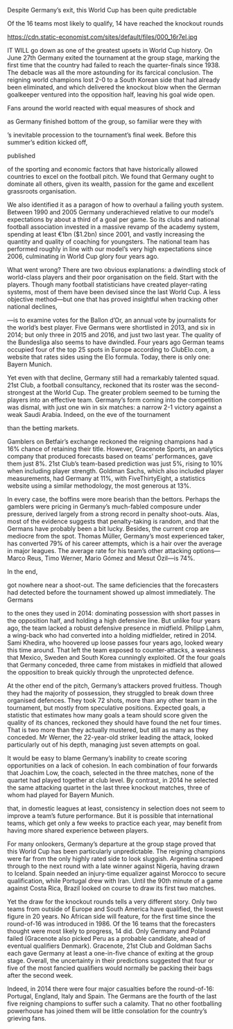 Despite Germany’s exit, this World Cup has been quite predictable

Of the 16 teams most likely to qualify, 14 have reached the knockout rounds

https://cdn.static-economist.com/sites/default/files/000_16r7el.jpg

IT WILL go down as one of the greatest upsets in World Cup history. On June 27th Germany exited the tournament at the group stage, marking the first time that the country had failed to reach the quarter-finals since 1938. The debacle was all the more astounding for its farcical conclusion. The reigning world champions lost 2-0 to a South Korean side that had already been eliminated, and which delivered the knockout blow when the German goalkeeper ventured into the opposition half, leaving his goal wide open. 

Fans around the world reacted with equal measures of shock and 

 as Germany finished bottom of the group, so familiar were they with 

’s inevitable procession to the tournament’s final week. Before this summer’s edition kicked off, 

 published 

 of the sporting and economic factors that have historically allowed countries to excel on the football pitch. We found that Germany ought to dominate all others, given its wealth, passion for the game and excellent grassroots organisation. 

We also identified it as a paragon of how to overhaul a failing youth system. Between 1990 and 2005 Germany underachieved relative to our model’s expectations by about a third of a goal per game. So its clubs and national football association invested in a massive revamp of the academy system, spending at least €1bn ($1.2bn) since 2001, and vastly increasing the quantity and quality of coaching for youngsters. The national team has performed roughly in line with our model’s very high expectations since 2006, culminating in World Cup glory four years ago.

What went wrong? There are two obvious explanations: a dwindling stock of world-class players and their poor organisation on the field. Start with the players. Though many football statisticians have created player-rating systems, most of them have been devised since the last World Cup. A less objective method—but one that has proved insightful when tracking other national declines, 

—is to examine votes for the Ballon d’Or, an annual vote by journalists for the world’s best player. Five Germans were shortlisted in 2013, and six in 2014; but only three in 2015 and 2016, and just two last year. The quality of the Bundesliga also seems to have dwindled. Four years ago German teams occupied four of the top 25 spots in Europe according to ClubElo.com, a website that rates sides using the Elo formula. Today, there is only one: Bayern Munich.

Yet even with that decline, Germany still had a remarkably talented squad. 21st Club, a football consultancy, reckoned that its roster was the second-strongest at the World Cup. The greater problem seemed to be turning the players into an effective team. Germany’s form coming into the competition was dismal, with just one win in six matches: a narrow 2-1 victory against a weak Saudi Arabia. Indeed, on the eve of the tournament 

 than the betting markets. 

Gamblers on Betfair’s exchange reckoned the reigning champions had a 16% chance of retaining their title. However, Gracenote Sports, an analytics company that produced forecasts based on teams' performances, gave them just 8%. 21st Club’s team-based prediction was just 5%, rising to 10% when including player strength. Goldman Sachs, which also included player measurements, had Germany at 11%, with FiveThirtyEight, a statistics website using a similar methodology, the most generous at 13%. 

In every case, the boffins were more bearish than the bettors. Perhaps the gamblers were pricing in Germany’s much-fabled composure under pressure, derived largely from a strong record in penalty shoot-outs. Alas, most of the evidence suggests that penalty-taking is random, and that the Germans have probably been a bit lucky. Besides, the current crop are mediocre from the spot. Thomas Müller, Germany’s most experienced taker, has converted 79% of his career attempts, which is a hair over the average in major leagues. The average rate for his team’s other attacking options—Marco Reus, Timo Werner, Mario Gómez and Mesut Özil—is 74%.

In the end,

 got nowhere near a shoot-out. The same deficiencies that the forecasters had detected before the tournament showed up almost immediately. The Germans 

 to the ones they used in 2014: dominating possession with short passes in the opposition half, and holding a high defensive line. But unlike four years ago, the team lacked a robust defensive presence in midfield. Philipp Lahm, a wing-back who had converted into a holding midfielder, retired in 2014. Sami Khedira, who hoovered up loose passes four years ago, looked weary this time around. That left the team exposed to counter-attacks, a weakness that Mexico, Sweden and South Korea cunningly exploited. Of the four goals that Germany conceded, three came from mistakes in midfield that allowed the opposition to break quickly through the unprotected defence.

At the other end of the pitch, Germany’s attackers proved fruitless. Though they had the majority of possession, they struggled to break down three organised defences. They took 72 shots, more than any other team in the tournament, but mostly from speculative positions. Expected goals, a statistic that estimates how many goals a team should score given the quality of its chances, reckoned they should have found the net four times. That is two more than they actually mustered, but still as many as they conceded. Mr Werner, the 22-year-old striker leading the attack, looked particularly out of his depth, managing just seven attempts on goal. 

It would be easy to blame Germany’s inability to create scoring opportunities on a lack of cohesion. In each combination of four forwards that Joachim Low, the coach, selected in the three matches, none of the quartet had played together at club level. By contrast, in 2014 he selected the same attacking quartet in the last three knockout matches, three of whom had played for Bayern Munich. 

 that, in domestic leagues at least, consistency in selection does not seem to improve a team’s future performance. But it is possible that international teams, which get only a few weeks to practice each year, may benefit from having more shared experience between players.

For many onlookers, Germany’s departure at the group stage proved that this World Cup has been particularly unpredictable. The reigning champions were far from the only highly rated side to look sluggish. Argentina scraped through to the next round with a late winner against Nigeria, having drawn to Iceland. Spain needed an injury-time equalizer against Morocco to secure qualification, while Portugal drew with Iran. Until the 90th minute of a game against Costa Rica, Brazil looked on course to draw its first two matches.

Yet the draw for the knockout rounds tells a very different story. Only two teams from outside of Europe and South America have qualified, the lowest figure in 20 years. No African side will feature, for the first time since the round-of-16 was introduced in 1986. Of the 16 teams that the forecasters thought were most likely to progress, 14 did. Only Germany and Poland failed (Gracenote also picked Peru as a probable candidate, ahead of eventual qualifiers Denmark). Gracenote, 21st Club and Goldman Sachs each gave Germany at least a one-in-five chance of exiting at the group stage. Overall, the uncertainty in their predictions suggested that four or five of the most fancied qualifiers would normally be packing their bags after the second week. 

Indeed, in 2014 there were four major casualties before the round-of-16: Portugal, England, Italy and Spain. The Germans are the fourth of the last five reigning champions to suffer such a calamity. That no other footballing powerhouse has joined them will be little consolation for the country’s grieving fans. 